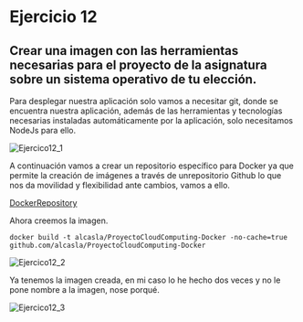 # Ejercicio 12
## Crear una imagen con las herramientas necesarias para el proyecto de la asignatura sobre un sistema operativo de tu elección.

Para desplegar nuestra aplicación solo vamos a necesitar git, donde se encuentra nuestra aplicación, además de las herramientas y tecnologías necesarias instaladas automáticamente por la aplicación, solo necesitamos NodeJs para ello.

![Ejercico12_1](http://googledrive.com/host/0B5Yam2FWqtZPZGJWT1JHNzI1Uzg/Ejercicio12_1.png)

A continuación vamos a crear un repositorio específico para Docker ya que permite la creación de imágenes a través de unrepositorio Github lo que nos da movilidad y flexibilidad ante cambios, vamos a ello.

[DockerRepository](https://github.com/alcasla/ProyectoCloudComputing-Docker)

Ahora creemos la imagen.

`docker build -t alcasla/ProyectoCloudComputing-Docker -no-cache=true github.com/alcasla/ProyectoCloudComputing-Docker`

![Ejercico12_2](http://googledrive.com/host/0B5Yam2FWqtZPZGJWT1JHNzI1Uzg/Ejercicio12_2.png)

Ya tenemos la imagen creada, en mi caso lo he hecho dos veces y no le pone nombre a la imagen, nose porqué.

![Ejercico12_3](http://googledrive.com/host/0B5Yam2FWqtZPZGJWT1JHNzI1Uzg/Ejercicio12_3.png)